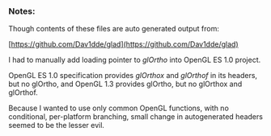 ### Notes:

Though contents of these files are auto generated output from:

[https://github.com/Dav1dde/glad](https://github.com/Dav1dde/glad)

I had to manually add loading pointer to *glOrtho* into OpenGL ES 1.0 project.

OpenGL ES 1.0 specification provides *glOrthox* and *glOrthof* in its headers, 
but no glOrtho, and OpenGL 1.3 provides glOrtho, but no glOrthox and glOrthof.
  
Because I wanted to use only common OpenGL functions, with no conditional, per-platform branching,
small change in autogenerated headers seemed to be the lesser evil.
 
